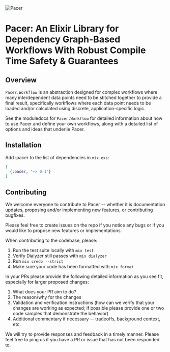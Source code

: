 <object data="assets/logo.png" type="image/jpeg">
  <img src="assets/PACER.png" alt="Pacer" />
</object>

  # Pacer: An Elixir Library for Dependency Graph-Based Workflows With Robust Compile Time Safety & Guarantees

  ## Overview

  `Pacer.Workflow` is an abstraction designed for complex workflows where many interdependent data points need to be
  stitched together to provide a final result, specifically workflows where each data point needs to be
  loaded and/or calculated using discrete, application-specific logic.

  See the moduledocs for `Pacer.Workflow` for detailed information about how to use Pacer and define your own
  workflows, along with a detailed list of options and ideas that underlie Pacer.

  ## Installation

  Add :pacer to the list of dependencies in `mix.exs`:

  ```elixir
  [
    {:pacer, "~> 0.1"}
  ]
  ```

  ## Contributing
  We welcome everyone to contribute to Pacer -- whether it is documentation updates, proposing and/or implementing new features, or contributing bugfixes. 

  Please feel free to create issues on the repo if you notice any bugs or if you would like to propose new features or implementations. 

  When contributing to the codebase, please:

  1. Run the test suite locally with `mix test`
  2. Verify Dialyzer still passes with `mix dialyzer`
  3. Run `mix credo --strict`
  4. Make sure your code has been formatted with `mix format`

  In your PRs please provide the following detailed information as you see fit, especially for larger proposed changes:

  1. What does your PR aim to do?
  2. The reason/why for the changes
  3. Validation and verification instructions (how can we verify that your changes are working as expected; if possible please provide one or two code samples that demonstrate the behavior)
  4. Additional commentary if necessary -- tradeoffs, background context, etc.

  We will try to provide responses and feedback in a timely manner. Please feel free to ping us if you have a PR or issue that has not been responded to.
